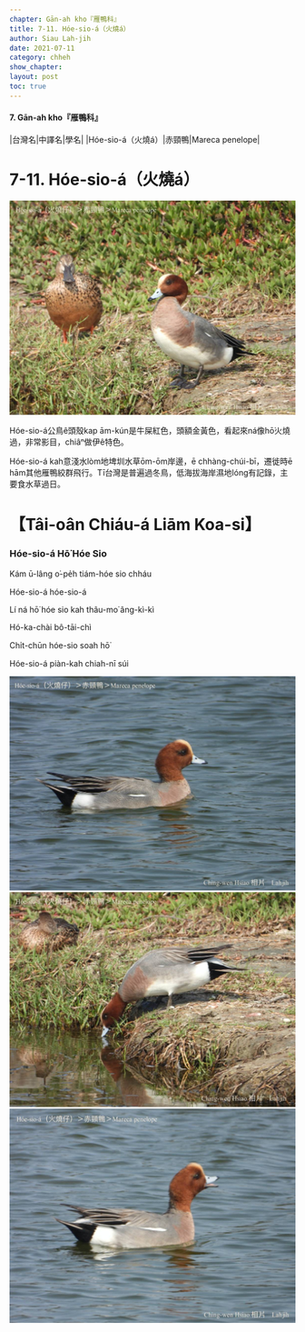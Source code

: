 ```yaml
---
chapter: Gān-ah kho『雁鴨科』
title: 7-11. Hóe-sio-á（火燒á）
author: Siau Lah-jih
date: 2021-07-11
category: chheh
show_chapter: 
layout: post
toc: true
---
```


#### 7. Gān-ah kho『雁鴨科』

|台灣名|中譯名|學名|
|Hóe-sio-á（火燒á）|赤頸鴨|Mareca penelope|


# 7-11. Hóe-sio-á（火燒á）

![](../too5/07/07-11-2.火燒á.jpg)


Hóe-sio-á公鳥ê頭殼kap ām-kún是牛屎紅色，頭額金黃色，看起來ná像hō͘火燒過，非常影目，chiâⁿ做伊ê特色。

Hóe-sio-á kah意淺水lòm地埤圳水草ōm-ōm岸邊，ē chhàng-chúi-bī，遷徙時ē hām其他雁鴨絞群飛行。Tī台灣是普遍過冬鳥，低海拔海岸濕地lóng有記錄，主要食水草過日。



# 【Tâi-oân Chiáu-á Liām Koa-si】

### **Hóe-sio-á Hō͘ Hóe Sio**

Kám ū-lâng o͘-pe̍h tiám-hóe sio chháu

Hóe-sio-á hóe-sio-á

Lí ná hō͘ hóe sio kah thâu-mo͘ âng-kì-kì

Hó-ka-chài  bô-tāi-chì

Chi̍t-chūn hóe-sio soah hō͘

Hóe-sio-á piàn-kah chiah-nī súi



![](../too5/07/07-11-3.火燒á.jpg)
![](../too5/07/07-11-4.火燒á.jpg)
![](../too5/07/07-11-1.火燒á.jpg)


